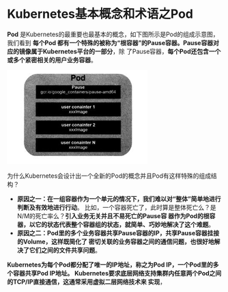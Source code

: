 Kubernetes基本概念和术语之Pod
================================================================================
**Pod** 是Kubernetes的最重要也最基本的概念，如下图所示是Pod的组成示意图，我们看到 **每个Pod
都有一个特殊的被称为“根容器”的Pause容器。Pause容器对应的镜像属于Kubernetes平台的一部分**，除
了Pause容器，**每个Pod还包含一个或多个紧密相关的用户业务容器**。

![Pod组成示意图](img/1.jpg)

为什么Kubernetes会设计出一个全新的Pod的概念并且Pod有这样特殊的组成结构？
+ **原因之一：在一组容器作为一个单元的情况下，我们难以对“整体”简单地进行判断及有效地进行行动**。
比如，一个容器死亡了，此时算是整体死亡么？是N/M的死亡率么？**引入业务无关并且不易死亡的Pause容
器作为Pod的根容器，以它的状态代表整个容器组的状态，就简单、巧妙地解决了这个难题**。
+ **原因之二：Pod里的多个业务容器共享Pause容器的IP，共享Pause容器挂接的Volume，这样既简化了
密切关联的业务容器之间的通信问题，也很好地解决了它们之间的文件共享问题**。

**Kubernetes为每个Pod都分配了唯一的IP地址，称之为Pod IP，一个Pod里的多个容器共享Pod IP地址。
Kubernetes要求底层网络支持集群内任意两个Pod之间的TCP/IP直接通信，这通常采用虚拟二层网络技术来
实现**，
